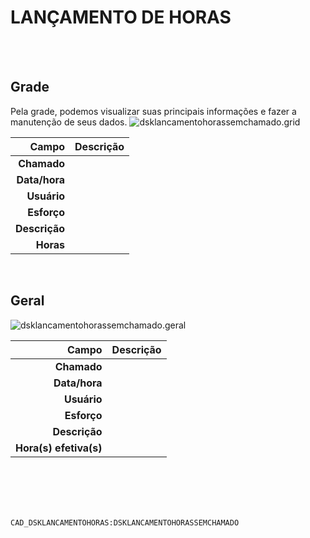 # LANÇAMENTO DE HORAS
<br>
<br>

## Grade
Pela grade, podemos visualizar suas principais informações e fazer a manutenção de seus dados.
![dsklancamentohorassemchamado.grid](https://raw.githubusercontent.com/netforcews/docs-erp/master/geral/imagens/dsklancamentohorassemchamado.grid.png)

Campo | Descrição
--:|---
**Chamado** | 
**Data/hora** | 
**Usuário** | 
**Esforço** | 
**Descrição** | 
**Horas** | 
<br>

## Geral
![dsklancamentohorassemchamado.geral](https://raw.githubusercontent.com/netforcews/docs-erp/master/geral/imagens/dsklancamentohorassemchamado.geral.png)

Campo | Descrição
--:|---
**Chamado** | 
**Data/hora** | 
**Usuário** | 
**Esforço** | 
**Descrição** | 
**Hora(s) efetiva(s)** | 
<br>
<br>
<br>
<br>

```CAD_DSKLANCAMENTOHORAS:DSKLANCAMENTOHORASSEMCHAMADO```
